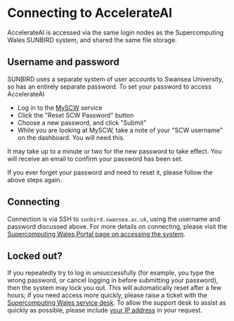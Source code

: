 # Connecting to AccelerateAI

AccelerateAI is accessed via the same login nodes as the Supercomputing Wales SUNBIRD system, and shared the same file storage.

## Username and password

SUNBIRD uses a separate system of user accounts to Swansea University, so has an entirely separate password. To set your password to access AccelerateAI

* Log in to the [MySCW][myscw] service
* Click the "Reset SCW Password" button
* Choose a new password, and click "Submit"
* While you are looking at MySCW, take a note of your "SCW username" on the dashboard. You will need this.

It may take up to a minute or two for the new password to take effect. You will receive an email to confirm your password has been set.

If you ever forget your password and need to reset it, please follow the above steps again.

## Connecting

Connection is via SSH to `sunbird.swansea.ac.uk`, using the username and password discussed above. For more details on connecting, please visit the [Supercomputing Wales Portal page on accessing the system][portal-access].

## Locked out?

If you repeatedly try to log in unsuccessfully (for example, you type the wrong password, or cancel logging in before submitting your password), then the system may lock you out. This will automatically reset after a few hours; if you need access more quickly, please raise a ticket with the [Supercomputing Wales service desk][scw-ticket]. To allow the support desk to assist as quickly as possible, please include [your IP address][whatsmyip] in your request.

[myscw]: https://my.supercomputing.wales
[portal-access]: https://portal.supercomputing.wales/index.php/index/accessing-the-system/
[scw-ticket]: https://portal.supercomputing.wales/index.php/index/submit-support-ticket/
[whatsmyip]: https://www.whatsmyip.org
